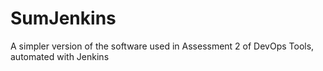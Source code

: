 # SumJenkins
A simpler version of the software used in Assessment 2 of DevOps Tools, automated with Jenkins
